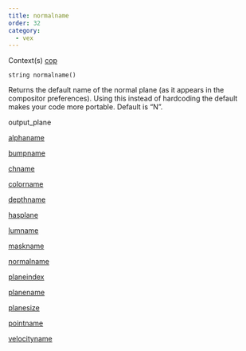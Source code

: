 ```yaml
---
title: normalname
order: 32
category:
  - vex
---
```


Context(s)
[cop](../contexts/cop.html)

`string normalname()`

Returns the default name of the normal plane (as it appears in the
compositor preferences). Using this instead of hardcoding the default
makes your code more portable. Default is “N”.

output_plane

[alphaname](alphaname.html)

[bumpname](bumpname.html)

[chname](chname.html)

[colorname](colorname.html)

[depthname](depthname.html)

[hasplane](hasplane.html)

[lumname](lumname.html)

[maskname](maskname.html)

[normalname](normalname.html)

[planeindex](planeindex.html)

[planename](planename.html)

[planesize](planesize.html)

[pointname](pointname.html)

[velocityname](velocityname.html)
